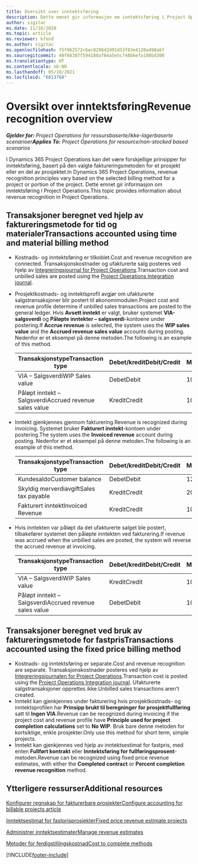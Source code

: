 ```yaml
---
title: Oversikt over inntektsføring
description: Dette emnet gir informasjon om inntektsføring i Project Operations.
author: sigitac
ms.date: 11/16/2020
ms.topic: article
ms.reviewer: kfend
ms.author: sigitac
ms.openlocfilehash: f5f962572c6ec0298d2d91d33f83e4120a498a6f
ms.sourcegitcommit: 40f68387f594180af64a5e5c748b6efa188bd300
ms.translationtype: HT
ms.contentlocale: nb-NO
ms.lasthandoff: 05/10/2021
ms.locfileid: "6013768"
---
```

# <a name="revenue-recognition-overview"></a><span data-ttu-id="20d28-103">Oversikt over inntektsføring</span><span class="sxs-lookup"><span data-stu-id="20d28-103">Revenue recognition overview</span></span>

<span data-ttu-id="20d28-104">_**Gjelder for:** Project Operations for ressursbaserte/ikke-lagerbaserte scenarioer_</span><span class="sxs-lookup"><span data-stu-id="20d28-104">_**Applies To:** Project Operations for resource/non-stocked based scenarios_</span></span>

<span data-ttu-id="20d28-105">I Dynamics 365 Project Operations kan det være forskjellige prinsipper for inntektsføring, basert på den valgte faktureringsmetoden for et prosjekt eller en del av prosjektet.</span><span class="sxs-lookup"><span data-stu-id="20d28-105">In Dynamics 365 Project Operations, revenue recognition principles vary based on the selected billing method for a project or portion of the project.</span></span> <span data-ttu-id="20d28-106">Dette emnet gir informasjon om inntektsføring i Project Operations.</span><span class="sxs-lookup"><span data-stu-id="20d28-106">This topic provides information about revenue recognition in Project Operations.</span></span>

## <a name="transactions-accounted-using-time-and-material-billing-method"></a><span data-ttu-id="20d28-107">Transaksjoner beregnet ved hjelp av faktureringsmetode for tid og materialer</span><span class="sxs-lookup"><span data-stu-id="20d28-107">Transactions accounted using time and material billing method</span></span>

- <span data-ttu-id="20d28-108">Kostnads- og inntektsføring er tilkoblet.</span><span class="sxs-lookup"><span data-stu-id="20d28-108">Cost and revenue recognition are connected.</span></span> <span data-ttu-id="20d28-109">Transaksjonskostnader og ufakturerte salg posteres ved hjelp av [Integreringsjournal for Project Operations](../project-accounting/project-operations-integration-journal.md).</span><span class="sxs-lookup"><span data-stu-id="20d28-109">Transaction cost and unbilled sales are posted using the [Project Operations Integration journal](../project-accounting/project-operations-integration-journal.md).</span></span>
- <span data-ttu-id="20d28-110">Prosjektkostnads- og inntektsprofil avgjør om ufakturerte salgstransaksjoner blir postert til økonomimodulen.</span><span class="sxs-lookup"><span data-stu-id="20d28-110">Project cost and revenue profile determine if unbilled sales transactions are posted to the general ledger.</span></span> <span data-ttu-id="20d28-111">Hvis **Avsett inntekt** er valgt, bruker systemet **VIA-salgsverdi** og **Påløpte inntekter – salgsverdi**-kontoene under postering.</span><span class="sxs-lookup"><span data-stu-id="20d28-111">If **Accrue revenue** is selected, the system uses the **WIP sales value** and the **Accrued revenue sales value** accounts during posting.</span></span> <span data-ttu-id="20d28-112">Nedenfor er et eksempel på denne metoden.</span><span class="sxs-lookup"><span data-stu-id="20d28-112">The following is an example of this method.</span></span>  

  | <span data-ttu-id="20d28-113">Transaksjonstype</span><span class="sxs-lookup"><span data-stu-id="20d28-113">Transaction type</span></span> | <span data-ttu-id="20d28-114">Debet/kredit</span><span class="sxs-lookup"><span data-stu-id="20d28-114">Debit/Credit</span></span> | <span data-ttu-id="20d28-115">Mengde</span><span class="sxs-lookup"><span data-stu-id="20d28-115">Amount</span></span> |
  | --- | --- | --- |
  | <span data-ttu-id="20d28-116">VIA – Salgsverdi</span><span class="sxs-lookup"><span data-stu-id="20d28-116">WIP Sales value</span></span> | <span data-ttu-id="20d28-117">Debet</span><span class="sxs-lookup"><span data-stu-id="20d28-117">Debit</span></span> | <span data-ttu-id="20d28-118">100</span><span class="sxs-lookup"><span data-stu-id="20d28-118">100</span></span> |
  | <span data-ttu-id="20d28-119">Påløpt inntekt – Salgsverdi</span><span class="sxs-lookup"><span data-stu-id="20d28-119">Accrued revenue sales value</span></span> | <span data-ttu-id="20d28-120">Kredit</span><span class="sxs-lookup"><span data-stu-id="20d28-120">Credit</span></span> | <span data-ttu-id="20d28-121">100</span><span class="sxs-lookup"><span data-stu-id="20d28-121">100</span></span> |

- <span data-ttu-id="20d28-122">Inntekt gjenkjennes gjennom fakturering.</span><span class="sxs-lookup"><span data-stu-id="20d28-122">Revenue is recognized during invoicing.</span></span> <span data-ttu-id="20d28-123">Systemet bruker **Fakturert inntekt**-kontoen under postering.</span><span class="sxs-lookup"><span data-stu-id="20d28-123">The system uses the **Invoiced revenue** account during posting.</span></span> <span data-ttu-id="20d28-124">Nedenfor er et eksempel på denne metoden.</span><span class="sxs-lookup"><span data-stu-id="20d28-124">The following is an example of this method.</span></span>  

  | <span data-ttu-id="20d28-125">Transaksjonstype</span><span class="sxs-lookup"><span data-stu-id="20d28-125">Transaction type</span></span> | <span data-ttu-id="20d28-126">Debet/kredit</span><span class="sxs-lookup"><span data-stu-id="20d28-126">Debit/Credit</span></span> | <span data-ttu-id="20d28-127">Mengde</span><span class="sxs-lookup"><span data-stu-id="20d28-127">Amount</span></span> |
  | --- | --- | --- |
  | <span data-ttu-id="20d28-128">Kundesaldo</span><span class="sxs-lookup"><span data-stu-id="20d28-128">Customer balance</span></span> | <span data-ttu-id="20d28-129">Debet</span><span class="sxs-lookup"><span data-stu-id="20d28-129">Debit</span></span> | <span data-ttu-id="20d28-130">120</span><span class="sxs-lookup"><span data-stu-id="20d28-130">120</span></span> |
  | <span data-ttu-id="20d28-131">Skyldig merverdiavgift</span><span class="sxs-lookup"><span data-stu-id="20d28-131">Sales tax payable</span></span> | <span data-ttu-id="20d28-132">Kredit</span><span class="sxs-lookup"><span data-stu-id="20d28-132">Credit</span></span> | <span data-ttu-id="20d28-133">20</span><span class="sxs-lookup"><span data-stu-id="20d28-133">20</span></span> |
  | <span data-ttu-id="20d28-134">Fakturert inntekt</span><span class="sxs-lookup"><span data-stu-id="20d28-134">Invoiced Revenue</span></span> | <span data-ttu-id="20d28-135">Kredit</span><span class="sxs-lookup"><span data-stu-id="20d28-135">Credit</span></span> | <span data-ttu-id="20d28-136">100</span><span class="sxs-lookup"><span data-stu-id="20d28-136">100</span></span> |

- <span data-ttu-id="20d28-137">Hvis inntekten var påløpt da det ufakturerte salget ble postert, tilbakefører systemet den påløpte inntekten ved fakturering.</span><span class="sxs-lookup"><span data-stu-id="20d28-137">If revenue was accrued when the unbilled sales are posted, the system will reverse the accrued revenue at invoicing.</span></span>

  | <span data-ttu-id="20d28-138">Transaksjonstype</span><span class="sxs-lookup"><span data-stu-id="20d28-138">Transaction type</span></span> | <span data-ttu-id="20d28-139">Debet/kredit</span><span class="sxs-lookup"><span data-stu-id="20d28-139">Debit/Credit</span></span> | <span data-ttu-id="20d28-140">Mengde</span><span class="sxs-lookup"><span data-stu-id="20d28-140">Amount</span></span> |
  | --- | --- | --- |
  | <span data-ttu-id="20d28-141">VIA – Salgsverdi</span><span class="sxs-lookup"><span data-stu-id="20d28-141">WIP Sales value</span></span> | <span data-ttu-id="20d28-142">Kredit</span><span class="sxs-lookup"><span data-stu-id="20d28-142">Credit</span></span> | <span data-ttu-id="20d28-143">100</span><span class="sxs-lookup"><span data-stu-id="20d28-143">100</span></span> |
  | <span data-ttu-id="20d28-144">Påløpt inntekt – Salgsverdi</span><span class="sxs-lookup"><span data-stu-id="20d28-144">Accrued revenue sales value</span></span> | <span data-ttu-id="20d28-145">Debet</span><span class="sxs-lookup"><span data-stu-id="20d28-145">Debit</span></span> | <span data-ttu-id="20d28-146">100</span><span class="sxs-lookup"><span data-stu-id="20d28-146">100</span></span> |

## <a name="transactions-accounted-using-the-fixed-price-billing-method"></a><span data-ttu-id="20d28-147">Transaksjoner beregnet ved bruk av faktureringsmetode for fastpris</span><span class="sxs-lookup"><span data-stu-id="20d28-147">Transactions accounted using the fixed price billing method</span></span>

- <span data-ttu-id="20d28-148">Kostnads- og inntektsføring er separate.</span><span class="sxs-lookup"><span data-stu-id="20d28-148">Cost and revenue recognition are separate.</span></span> <span data-ttu-id="20d28-149">Transaksjonskostnader posteres ved hjelp av [Integreringsjournalen for Project Operations](../project-accounting/project-operations-integration-journal.md).</span><span class="sxs-lookup"><span data-stu-id="20d28-149">Transaction cost is posted using the [Project Operations Integration journal](../project-accounting/project-operations-integration-journal.md).</span></span> <span data-ttu-id="20d28-150">Ufakturerte salgstransaksjoner opprettes ikke.</span><span class="sxs-lookup"><span data-stu-id="20d28-150">Unbilled sales transactions aren't created.</span></span>
- <span data-ttu-id="20d28-151">Inntekt kan gjenkjennes under fakturering hvis prosjektkostnads- og inntektsprofilen har **Prinsipp brukt til beregninger for prosjektfullføring** satt til **Ingen VIA**.</span><span class="sxs-lookup"><span data-stu-id="20d28-151">Revenue can be recognized during invoicing if the project cost and revenue profile have **Principle used for project completion calculations** set to **No WIP**.</span></span> <span data-ttu-id="20d28-152">Bruk bare denne metoden for kortsiktige, enkle prosjekter.</span><span class="sxs-lookup"><span data-stu-id="20d28-152">Only use this method for short term, simple projects.</span></span>
- <span data-ttu-id="20d28-153">Inntekt kan gjenkjennes ved hjelp av inntektsestimat for fastpris, med enten **Fullført kontrakt** eller **Inntektsføring for fullføringsprosent**-metoden.</span><span class="sxs-lookup"><span data-stu-id="20d28-153">Revenue can be recognized using fixed price revenue estimates, with either the **Completed contract** or **Percent completion revenue recognition** method.</span></span>

## <a name="additional-resources"></a><span data-ttu-id="20d28-154">Ytterligere ressurser</span><span class="sxs-lookup"><span data-stu-id="20d28-154">Additional resources</span></span>
[<span data-ttu-id="20d28-155">Konfigurer regnskap for fakturerbare prosjekter</span><span class="sxs-lookup"><span data-stu-id="20d28-155">Configure accounting for billable projects article</span></span>](../project-accounting/configure-accounting-billable-projects.md)

[<span data-ttu-id="20d28-156">Inntektsestimat for fastprisprosjekter</span><span class="sxs-lookup"><span data-stu-id="20d28-156">Fixed price revenue estimate projects</span></span>](rev-rec-percentage-completion-method.md)

[<span data-ttu-id="20d28-157">Administrer inntektsestimater</span><span class="sxs-lookup"><span data-stu-id="20d28-157">Manage revenue estimates</span></span>](rev-rec-completed-contract-method.md)

[<span data-ttu-id="20d28-158">Metoder for ferdigstillingskostnad</span><span class="sxs-lookup"><span data-stu-id="20d28-158">Cost to complete methods</span></span>](cost-complete-methods.md)


[!INCLUDE[footer-include](../includes/footer-banner.md)]